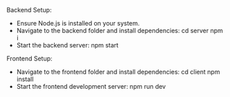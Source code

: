  Backend Setup:
   - Ensure Node.js is installed on your system.
   - Navigate to the backend folder and install dependencies:
        cd server
         npm i
   - Start the backend server:
        npm start

 Frontend Setup:
   - Navigate to the frontend folder and install dependencies:
       cd client
       npm install
   - Start the frontend development server:
       npm run dev
